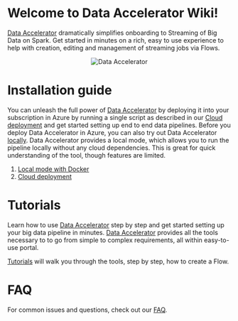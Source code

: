 # Welcome to Data Accelerator Wiki!
[Data Accelerator](data-accelerator) dramatically simplifies onboarding to Streaming of Big Data on Spark. Get started in minutes on a rich, easy to use experience to help with creation, editing and management of streaming jobs via Flows. <br/> <p align="center">![Data Accelerator](https://github.com/Microsoft/data-accelerator/wiki/tutorials/images/prop-race-car-data.svg)<br/></p>

# Installation guide
You can unleash the full power of [Data Accelerator](Data-accelerator) by deploying it into your subscription in Azure by running a single script as described in our [Cloud deployment](Cloud-deployment) and get started setting up end to end data pipelines. Before you deploy Data Accelerator in Azure, you can also try out Data Accelerator [locally](Local-mode-with-Docker). Data Accelerator provides a local mode, which allows you to run the pipeline locally without any cloud dependencies. This is great for quick understanding of the tool, though features are limited. 
1. [Local mode with Docker](Local-mode-with-Docker)
1. [Cloud deployment](Cloud-deployment)

# Tutorials
Learn how to use [Data Accelerator](data-accelerator) step by step and get started setting up your big data pipeline in minutes. [Data Accelerator](data-accelerator) provides all the tools necessary to to go from simple to complex requirements, all within easy-to-use portal. 

[Tutorials](Tutorials) will walk you through the tools, step by step, how to create a Flow.

# FAQ
For common issues and questions, check out our [FAQ](FAQ).
